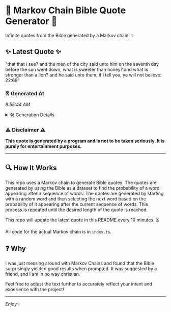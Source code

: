 # 📖 Markov Chain Bible Quote Generator 📖

Infinite quotes from the Bible generated by a Markov chain. ✨

## ✨ Latest Quote ✨
"that that i see? and the men of the city said unto him on the seventh day before the sun went down, what is sweeter than honey? and what is stronger than a lion? and he said unto them, if i tell you, ye will not believe: 22:68"

### ⏰ Generated At
*8:55:44 AM*

<details>
    <summary>🛠️ Generation Details</summary>
    <p>
        <strong>🌱 Seed:</strong> that<br>
        <strong>🔄 Iterations:</strong> 47<br>
        <strong>📜 Context History:</strong><br>[ that ]: that<br>[ that, that ]: i<br>[ that, that, i ]: see?<br>[ that, that, i, see? ]: and<br>[ that, that, i, see?, and ]: the<br>[ that, that, i, see?, and, the ]: men<br>[ that, i, see?, and, the, men ]: of<br>[ i, see?, and, the, men, of ]: the<br>[ see?, and, the, men, of, the ]: city<br>[ and, the, men, of, the, city ]: said<br>[ the, men, of, the, city, said ]: unto<br>[ men, of, the, city, said, unto ]: him<br>[ of, the, city, said, unto, him ]: on<br>[ the, city, said, unto, him, on ]: the<br>[ city, said, unto, him, on, the ]: seventh<br>[ said, unto, him, on, the, seventh ]: day<br>[ unto, him, on, the, seventh, day ]: before<br>[ him, on, the, seventh, day, before ]: the<br>[ on, the, seventh, day, before, the ]: sun<br>[ the, seventh, day, before, the, sun ]: went<br>[ seventh, day, before, the, sun, went ]: down,<br>[ day, before, the, sun, went, down, ]: what<br>[ before, the, sun, went, down,, what ]: is<br>[ the, sun, went, down,, what, is ]: sweeter<br>[ sun, went, down,, what, is, sweeter ]: than<br>[ went, down,, what, is, sweeter, than ]: honey?<br>[ down,, what, is, sweeter, than, honey? ]: and<br>[ what, is, sweeter, than, honey?, and ]: what<br>[ is, sweeter, than, honey?, and, what ]: is<br>[ sweeter, than, honey?, and, what, is ]: stronger<br>[ than, honey?, and, what, is, stronger ]: than<br>[ honey?, and, what, is, stronger, than ]: a<br>[ and, what, is, stronger, than, a ]: lion?<br>[ what, is, stronger, than, a, lion? ]: and<br>[ is, stronger, than, a, lion?, and ]: he<br>[ stronger, than, a, lion?, and, he ]: said<br>[ than, a, lion?, and, he, said ]: unto<br>[ a, lion?, and, he, said, unto ]: them,<br>[ lion?, and, he, said, unto, them, ]: if<br>[ and, he, said, unto, them,, if ]: i<br>[ he, said, unto, them,, if, i ]: tell<br>[ said, unto, them,, if, i, tell ]: you,<br>[ unto, them,, if, i, tell, you, ]: ye<br>[ them,, if, i, tell, you,, ye ]: will<br>[ if, i, tell, you,, ye, will ]: not<br>[ i, tell, you,, ye, will, not ]: believe:<br>[ tell, you,, ye, will, not, believe: ]: 22:68<br>
    </p>
</details>

### ⚠️ Disclaimer ⚠️
**This quote is generated by a program and is not to be taken seriously. It is purely for entertainment purposes.**

---

## 🔍 How It Works

This repo uses a Markov chain to generate Bible quotes. The quotes are generated by using the Bible as a dataset to find the probability of a word appearing after a sequence of words. The quotes are generated by starting with a random word and then selecting the next word based on the probability of it appearing after the current sequence of words. This process is repeated until the desired length of the quote is reached.

This repo will update the latest quote in this README every 10 minutes. ⏳

All code for the actual Markov chain is in `index.ts`.

## ❓ Why

I was just messing around with Markov Chains and found that the Bible surprisingly yielded good results when prompted. 
It was suggested by a friend, and I am in no way christian.

Feel free to adjust the text further to accurately reflect your intent and experience with the project!

---

*Enjoy*✨
